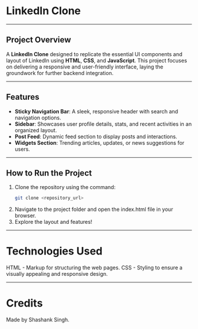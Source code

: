 # LinkedIn Clone

---

## Project Overview  
A **LinkedIn Clone** designed to replicate the essential UI components and layout of LinkedIn using **HTML**, **CSS**, and **JavaScript**. This project focuses on delivering a responsive and user-friendly interface, laying the groundwork for further backend integration.

---

## Features  

- **Sticky Navigation Bar**: A sleek, responsive header with search and navigation options.  
- **Sidebar**: Showcases user profile details, stats, and recent activities in an organized layout.  
- **Post Feed**: Dynamic feed section to display posts and interactions.  
- **Widgets Section**: Trending articles, updates, or news suggestions for users.  

---

## How to Run the Project

1. Clone the repository using the command:  
   ```bash
   git clone <repository_url>
   ```
2. Navigate to the project folder and open the index.html file in your browser.
3. Explore the layout and features!

---

# Technologies Used 

HTML - Markup for structuring the web pages.
CSS - Styling to ensure a visually appealing and responsive design.

---

# Credits

Made by Shashank Singh.
